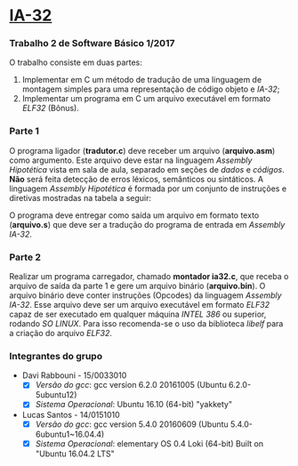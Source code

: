 # [IA-32](https://github.com/LSantos06/IA-32)
### Trabalho 2 de Software Básico 1/2017
O trabalho consiste em duas partes:
1.  Implementar em C um método de tradução de uma linguagem de montagem simples para uma representação de código objeto e _IA-32_; 
2.  Implementar um programa em C um arquivo executável em formato _ELF32_ (Bônus).

### Parte 1
O programa ligador (__tradutor.c__) deve receber um arquivo (__arquivo.asm__) como argumento. Este arquivo deve estar na linguagem _Assembly Hipotética_ vista em sala de aula, separado em seções de _dados_ e _códigos_. 
__Não__ será feita detecção de erros léxicos, semânticos ou sintáticos. 
A linguagem _Assembly Hipotética_ é formada por um conjunto de instruções e diretivas mostradas na tabela a seguir:




O programa deve entregar como saída um arquivo em formato texto (__arquivo.s__) que deve ser a tradução do programa de entrada em _Assembly IA-32_.

### Parte 2
Realizar um programa carregador, chamado __montador ia32.c__, que receba o arquivo de saída da parte 1 e gere um arquivo binário (__arquivo.bin__). O arquivo binário deve conter instruções (Opcodes) da linguagem _Assembly IA-32_. Esse arquivo deve ser um arquivo executável em formato _ELF32_ capaz de ser executado em qualquer máquina _INTEL 386_ ou superior, rodando _SO
LINUX_. Para isso recomenda-se o uso da biblioteca _libelf_ para a criação do arquivo _ELF32_.

### Integrantes do grupo
* Davi Rabbouni - 15/0033010
  - [X] _Versão do gcc_: gcc version 6.2.0 20161005 (Ubuntu 6.2.0-5ubuntu12) 
  - [X] _Sistema Operacional_: Ubuntu 16.10 (64-bit) "yakkety"
* Lucas Santos - 14/0151010
  - [X] _Versão do gcc_: gcc version 5.4.0 20160609 (Ubuntu 5.4.0-6ubuntu1~16.04.4) 
  - [X] _Sistema Operacional_: elementary OS 0.4 Loki (64-bit) Built on "Ubuntu 16.04.2 LTS"
